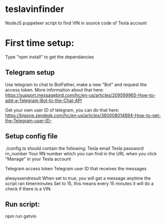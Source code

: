 # teslavinfinder
NodeJS puppeteer script to find VIN in source code of Tesla account

# First time setup:
Type "npm install" to get the dependancies

## Telegram setup
Use telegram to chat to BotFather, make a new "Bot" and request the access token. More information about that here: 
https://support.messagebird.com/hc/en-us/articles/209599965-How-to-add-a-Telegram-Bot-to-the-Chat-API

Get your own user ID of telegram, you can do that here:
https://bigone.zendesk.com/hc/en-us/articles/360008014894-How-to-get-the-Telegram-user-ID-

## Setup config file
./config.ts should contain the following:
  Tesla email
  Tesla password
  rn_number Your RN number which you can find in the URL when you click "Manage" in your Tesla account
  
  Telegram access token
  Telegram user ID that receives the messages
  
  alwayssendresult When set to true, you will get a message anytime the script ran
  timerminutes Set to 15, this means every 15 minutes it will do a check if there is a VIN.



## Run script:
  npm run getvin
